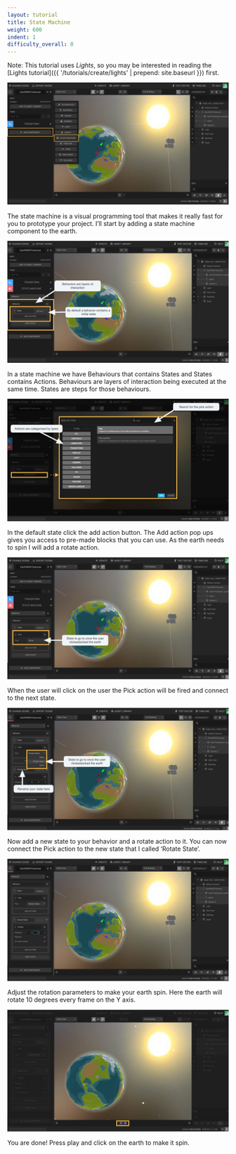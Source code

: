 ```yaml
---
layout: tutorial
title: State Machine
weight: 600
indent: 1
difficulty_overall: 0
---
```

Note: This tutorial uses *Lights*, so you may be interested in reading the [Lights tutorial]({{ '/tutorials/create/lights' | prepend: site.baseurl }}) first.

![](1.jpg)

The state machine is a visual programming tool that makes it really fast for you to prototype your project. I’ll start by adding a state machine component to the earth.

![](2.jpg)

In a state machine we have Behaviours that contains States and States contains Actions.
Behaviours are layers of interaction being executed at the same time.
States are steps for those behaviours.

![](3.jpg)

In the default state click the add action button.
The Add action pop ups gives you access to pre-made blocks that you can use. As the earth needs to spin I will add a rotate action.

![](4.jpg)

When the user will click on the user the Pick action will be fired and connect to the next state.

![](5.jpg)

Now add a new state to your behavior and a rotate action to it. You can now connect the Pick action to the new state that I called ‘Rotate State’.

![](6.jpg)

Adjust the rotation parameters to make your earth spin.
Here the earth will rotate 10 degrees every frame on the Y axis.

![](7.jpg)

You are done! Press play and click on the earth to make it spin.
